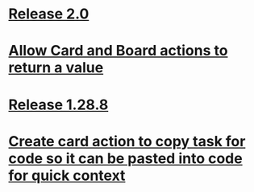 # [Release 2.0](#BACKLOG:-790)
<!--
is-epic:"Release 2.0"
created:2022-04-09T14:58:00.759Z expand:1 -->
# [Allow Card and Board actions to return a value](#READY:0)
<!--
epic:"Release 1.28.8"
created:2022-04-09T15:01:08.096Z
-->
# [Release 1.28.8](#TODO:-10)
<!--
is-epic:"Release 1.28.8"
created:2022-04-09T15:02:04.833Z expand:1 -->
# [Create card action to copy task for code so it can be pasted into code for quick context](#DOING:0)
<!--
created:2022-04-09T15:04:38.154Z
-->